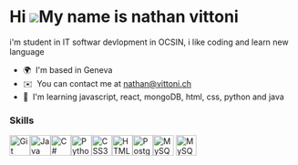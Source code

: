 Hi ![](https://user-images.githubusercontent.com/18350557/176309783-0785949b-9127-417c-8b55-ab5a4333674e.gif)My name is nathan vittoni
======================================================================================================================================

i'm student in IT softwar devlopment in OCSIN, i like coding and learn new language

* 🌍  I'm based in Geneva
* ✉️  You can contact me at [nathan@vittoni.ch](mailto:nathan@vittoni.ch)
* 🧠  I'm learning javascript, react, mongoDB, html, css, python and java

### Skills


<p align="left">
<a href="https://git-scm.com/" target="_blank" rel="noreferrer"><img src="https://raw.githubusercontent.com/danielcranney/readme-generator/main/public/icons/skills/git-colored.svg" width="36" height="36" alt="Git" /></a><a href="https://www.oracle.com/java/" target="_blank" rel="noreferrer"><img src="https://raw.githubusercontent.com/danielcranney/readme-generator/main/public/icons/skills/java-colored.svg" width="36" height="36" alt="Java" /></a><a href="https://docs.microsoft.com/en-us/dotnet/csharp/" target="_blank" rel="noreferrer"><img src="https://raw.githubusercontent.com/danielcranney/readme-generator/main/public/icons/skills/csharp-colored.svg" width="36" height="36" alt="C#" /></a><a href="https://www.python.org/" target="_blank" rel="noreferrer"><img src="https://raw.githubusercontent.com/danielcranney/readme-generator/main/public/icons/skills/python-colored.svg" width="36" height="36" alt="Python" /></a><a href="https://www.w3.org/TR/CSS/#css" target="_blank" rel="noreferrer"><img src="https://raw.githubusercontent.com/danielcranney/readme-generator/main/public/icons/skills/css3-colored.svg" width="36" height="36" alt="CSS3" /></a><a href="https://developer.mozilla.org/en-US/docs/Glossary/HTML5" target="_blank" rel="noreferrer"><img src="https://raw.githubusercontent.com/danielcranney/readme-generator/main/public/icons/skills/html5-colored.svg" width="36" height="36" alt="HTML5" /></a><a href="https://www.postgresql.org/" target="_blank" rel="noreferrer"><img src="https://raw.githubusercontent.com/danielcranney/readme-generator/main/public/icons/skills/postgresql-colored.svg" width="36" height="36" alt="PostgreSQL" /></a><a href="https://www.mysql.com/" target="_blank" rel="noreferrer"><img src="https://raw.githubusercontent.com/danielcranney/readme-generator/main/public/icons/skills/mysql-colored.svg" width="36" height="36" alt="MySQL" /></a>
  <a href="https://www.jaspersoft.com/" target="_blank" rel="noreferrer"><img src="[https://raw.githubusercontent.com/danielcranney/readme-generator/main/public/icons/skills/mysql-colored.svg](https://www.google.com/search?sca_esv=04037f73e2d082db&sxsrf=ACQVn08LOoOyc9ECMdPFXIslwRnZhSS-GA:1709628755772&q=jasper+report+logo&tbm=isch&source=lnms&sa=X&ved=2ahUKEwiPxL2139yEAxUr_bsIHW94DgsQ0pQJegQIFxAB&biw=1920&bih=959&dpr=1#imgrc=NwLvJLUDZjAKFM)https://www.google.com/search?sca_esv=04037f73e2d082db&sxsrf=ACQVn08LOoOyc9ECMdPFXIslwRnZhSS-GA:1709628755772&q=jasper+report+logo&tbm=isch&source=lnms&sa=X&ved=2ahUKEwiPxL2139yEAxUr_bsIHW94DgsQ0pQJegQIFxAB&biw=1920&bih=959&dpr=1#imgrc=NwLvJLUDZjAKFM" width="36" height="36" alt="MySQL" /></a>
</p>
